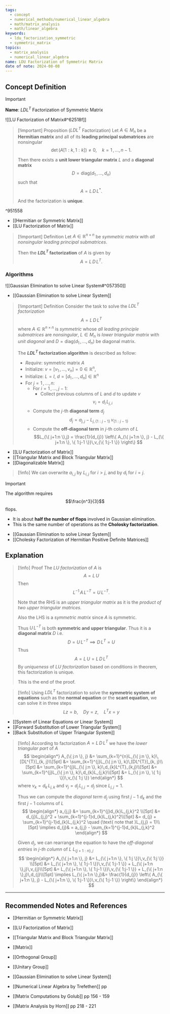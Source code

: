```yaml
---
tags:
  - concept
  - numerical_methods/numerical_linear_algebra
  - math/matrix_analysis
  - math/linear_algebra
keywords:
  - ldu_factorization_symmetric
  - symmetric_matrix
topics:
  - matrix_analysis
  - numerical_linear_algebra
name: LDU Factorization of Symmetric Matrix
date of note: 2024-08-08
---
```


## Concept Definition

>[!important]
>**Name**: $LDL^T$ Factorization of Symmetric Matrix

![[LU Factorization of Matrix#^62518f]]

>[!important] Proposition ($LDL^{T}$ Factorization)
>Let $A\in M_{n}$ be a **Hermitian matrix** and all of its **leading principal submatrices** are nonsingular $$\det \left( A[1:k, 1:k] \right) \neq 0, \quad k=1\,{,}\ldots{,}\,n-1.$$
>
>Then there exists a **unit lower triangular matrix** $L$ and a **diagonal matrix** $$D = \text{diag}(d_{1}\,{,}\ldots{,}\,d_{n})$$ such that $$A = L\,D\,L^{*}.$$
>
>And the factorization is **unique**.

^951558

- [[Hermitian or Symmetric Matrix]]
- [[LU Factorization of Matrix]]

>[!important] Definition
>Let $A\in \mathbb{R}^{n\times n}$ be *symmetric matrix* with *all nonsingular leading principal submatrices*.
>
>Then the **$LDL^{T}$ factorization** of $A$ is given by $$A = L\,D\,L^{T}.$$


### Algorithms

![[Gaussian Elimination to solve Linear System#^057350]]

- [[Gaussian Elimination to solve Linear System]]


>[!important] Definition
>Consider the task to solve the *$LDL^{T}$ factorization* $$A= L\,D\,L^{T}$$ where $A\in \mathbb{R}^{n\times n}$ is *symmetric* whose *all leading principle submatrices* are *nonsingular*, $L\in M_{n}$ is *lower triangular matrix* with *unit diagonal* and $D = \text{diag}(d_{1}\,{,}\ldots{,}\,d_{n})$ be diagonal matrix.
>
>The **$LDL^{T}$ factorization algorithm** is described as follow:
>- *Require*: symmetric matrix $A$
>- Initialize: $v = [v_{1}\,{,}\ldots{,}\,v_{n}]=0\in \mathbb{R}^{n}$,
>- Initialize: $L = I$, $d=[d_{1}\,{,}\ldots{,}\,d_{n}]\in \mathbb{R}^{n}$
>- For $j=1\,{,}\ldots{,}\,n$:
>	- For $i=1\,{,}\ldots{,}\,j-1$:
>		- Collect previous columns of $L$ and $d$ to update $v$ $$v_{i} = d_{i}\,L_{j,i}$$
>	- Compute the $j$-th **diagonal term** $d_{j}$ $$d_{j} = a_{j,j} - L_{j, \{ 1:j-1 \}}\,v_{\{ 1:j-1 \}}$$
>	- Compute the **off-diagonal term** in $j$-th column of $L$ $$L_{\{ j+1:n \},j} = \frac{1}{d_{j}} \left\{   A_{\{ j+1:n \}, j} - L_{\{ j+1:n \}, \{ 1:j-1 \}}\,v_{\{ 1:j-1 \}} \right\} $$

- [[LU Factorization of Matrix]]
- [[Triangular Matrix and Block Triangular Matrix]]
- [[Diagonalizable Matrix]]

>[!info]
>We can overwrite $a_{i,j}$ by $L_{i,j}$ for $i>j$, and by $d_{i}$ for $i=j$.

>[!important] 
>The algorithm requires $$\frac{n^3}{3}$$ flops. 
>- It is about **half the number of flops** involved in Gaussian elimination.
>- This is the same number of operations as the **Cholosky factorization**.

- [[Gaussian Elimination to solve Linear System]]
- [[Cholesky Factorization of Hermitian Positive Definite Matrices]]

## Explanation

>[!info] Proof
>The *LU factorization* of $A$ is $$A = L\,U$$ Then $$L^{-1}\,A\,L^{-T} = U\,L^{-T}.$$
>
>Note that the RHS is an *upper triangular matrix* as it is the *product of two upper triangular matrices.*
>
>Also the LHS is a *symmetric matrix* since $A$ is symmetric.
>
>Thus $U\,L^{-T}$ is both **symmetric and upper triangular**. Thus it is a **diagonal matrix** $D$ i.e. $$D = U\,L^{-T} \implies D\,L^{T} = U$$ Thus $$A = L\,U = L\,D\,L^{T}$$ By *uniqueness* of *LU factorization* based on conditions in theorem, this factorization is unique. 
>
>This is the end of the proof.

>[!info]
>Using $LDL^{T}$ factorization to solve the **symmetric system of equations** such as the **normal equation** or the **scant equation**, we can solve it in three steps
>$$
>Lz = b, \quad Dy = z, \quad L^{T}x = y
>$$

- [[System of Linear Equations or Linear System]]
- [[Forward Substitution of Lower Triangular System]]
- [[Back Substitution of Upper Triangular System]]

>[!info]
>According to factorization $A = L\,D\,L^{T}$ we have the *lower triangular part* of $A$
>$$
>\begin{align*}
>A_{\{ j:n \}, j} &= \sum_{k=1}^{n}L_{\{ j:n \}, k}\,[DL^{T}]_{k, j}\\[5pt]
>&= \sum_{k=1}^{j}L_{\{ j:n \}, k}\,[DL^{T}]_{k, j}\\[5pt]
>&= \sum_{k=1}^{j}L_{\{ j:n \}, k}\,d_{k}L^{T}_{k,j}\\[5pt]
>&= \sum_{k=1}^{j}L_{\{ j:n \}, k}\,d_{k}L_{j,k}\\[5pt]
>&= L_{\{ j:n \}, \{ 1:j \}}\,v_{\{ 1:j \}} 
>\end{align*}
>$$
>where $v_{k} = d_{k}\,L_{j,k}$ and $v_{j}= d_{j}\,L_{j,j} = d_{j}$ since $L_{j,j}=1$.
>
>Thus we can compute the *diagonal term* $d_{j}$ using first $j-1$ $d_{k}$ and the first $j-1$ columns of $L$
>$$
>\begin{align*}
> a_{j,j} &= \sum_{k=1}^{j}d_{k}L_{j,k}^2 \\[5pt] 
> &= d_{j}L_{j,j}^2 + \sum_{k=1}^{j-1}d_{k}L_{j,k}^2\\[5pt] 
> &= d_{j}  + \sum_{k=1}^{j-1}d_{k}L_{j,k}^2 \quad (\text{ note that }L_{j,j} = 1)\\[5pt]
> \implies d_{j}& = a_{j,j} - \sum_{k=1}^{j-1}d_{k}L_{j,k}^2 
>\end{align*}
>$$
>
>Given $d_{j}$, we can rearrange the equation to have the *off-diagonal entries* in *$j$-th column* of $L$ $L_{\{ j+1:n \},j}$ 
>$$
>\begin{align*}
> A_{\{ j+1:n \}, j} &= L_{\{ j+1:n \}, \{ 1:j \}}\,v_{\{ 1:j \}} \\[5pt]
> &=  L_{\{ j+1:n \}, \{ 1:j-1 \}}\,v_{\{ 1:j-1 \}} + L_{\{ j+1:n \},j}\,v_{j}\\[5pt]
> &=  L_{\{ j+1:n \}, \{ 1:j-1 \}}\,v_{\{ 1:j-1 \}} + L_{\{ j+1:n \},j}\,d_{j}\\[5pt]
> \implies L_{\{ j+1:n \},j}&= \frac{1}{d_{j}} \left\{   A_{\{ j+1:n \}, j} - L_{\{ j+1:n \}, \{ 1:j-1 \}}\,v_{\{ 1:j-1 \}} \right\} 
>\end{align*}
>$$




-----------
##  Recommended Notes and References


- [[Hermitian or Symmetric Matrix]]
- [[LU Factorization of Matrix]]
- [[Triangular Matrix and Block Triangular Matrix]]
- [[Matrix]]
- [[Orthogonal Group]]
- [[Unitary Group]]
- [[Gaussian Elimination to solve Linear System]]


- [[Numerical Linear Algebra by Trefethen]] pp 
- [[Matrix Computations by Golub]] pp 156 - 159
- [[Matrix Analysis by Horn]] pp 218 - 221